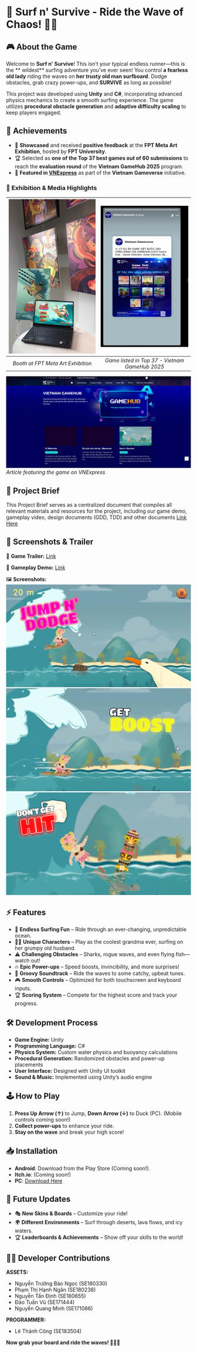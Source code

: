 # 🌊 Surf n' Survive - Ride the Wave of Chaos! 🏄‍♀️

## 🎮 About the Game
Welcome to **Surf n' Survive**! This isn’t your typical endless runner—this is the **
wildest** surfing adventure you’ve ever seen! You control **a fearless old lady** riding the waves on **her trusty old man surfboard**. Dodge obstacles, grab crazy power-ups, and **SURVIVE** as long as possible!

This project was developed using **Unity** and **C#**, incorporating advanced physics mechanics to create a smooth surfing experience. The game utilizes **procedural obstacle generation** and **adaptive difficulty scaling** to keep players engaged.

## 🏅 Achievements

* 🌟 **Showcased** and received **positive feedback** at the **FPT Meta Art Exhibition**, hosted by **FPT University**.
* 🏆 Selected as **one of the Top 37 best games out of 60 submissions** to reach the **evaluation round** of the **Vietnam GameHub 2025** program.
* 📰 **Featured in [VNExpress](https://vnexpress.net/cong-nghe/vgv-2025)** as part of the **Vietnam Gameverse** initiative.

### 📸 Exhibition & Media Highlights

| <img src="Medias/z6598322463540_f541e9d6e15d02465ceab5811141ab35.jpg" width="500"/> | <img src="Medias/z6598329461372_72889a25555f28dea21cb1ca1a7a75af.jpg" width="500"/> |
|:--:|:--:|
| *Booth at FPT Meta Art Exhibition* | *Game listed in Top 37 - Vietnam GameHub 2025* |

![VNExpress Feature Screenshot](Medias/z6595454227820_48a00a220b0e642f1da927431e9fe2ae.jpg)  
*Article featuring the game on VNExpress*

## 📑 Project Brief
This Project Brief serves as a centralized document that compiles all relevant materials and resources for the project, including our game demo, gameplay video, design documents (GDD, TDD) and other documents
[Link Here](https://drive.google.com/file/d/1GyENGQaP2TwrNkrPGPZ8bP-0R1B4W-1b/view?usp=sharing)

## 📸 Screenshots & Trailer
🎥 **Game Trailer:** 
[Link](https://drive.google.com/file/d/19hRdnnfogIc44ItN42sCHqAOupR8_WEk/view?usp=sharing)

🎥 **Gameplay Demo:** 
[Link](https://drive.google.com/file/d/1r3RSNfwHGyxwAN0P-0oXk1ovj8ZIV2xV/view?usp=sharing)

🖼️ **Screenshots:**  
![Screenshot 1](https://github.com/LeThanhCong1506/Surf-n-Survive/blob/develop/Medias/Screenshot%202025-03-27%20154302.png)  
![Screenshot 2](https://github.com/LeThanhCong1506/Surf-n-Survive/blob/develop/Medias/Screenshot%202025-03-27%20154341.png)  
![Screenshot 3](https://github.com/LeThanhCong1506/Surf-n-Survive/blob/develop/Medias/Screenshot%202025-03-27%20154407.png)

## ⚡ Features
- 🌊 **Endless Surfing Fun** – Ride through an ever-changing, unpredictable ocean.
- 🏄‍♂️ **Unique Characters** – Play as the coolest grandma ever, surfing on her grumpy old husband.
- ⚠️ **Challenging Obstacles** – Sharks, rogue waves, and even flying fish—watch out!
- 🔥 **Epic Power-ups** – Speed boosts, invincibility, and more surprises!
- 🎵 **Groovy Soundtrack** – Ride the waves to some catchy, upbeat tunes.
- 🎮 **Smooth Controls** – Optimized for both touchscreen and keyboard inputs.
- 🏆 **Scoring System** – Compete for the highest score and track your progress.

## 🛠️ Development Process
- **Game Engine:** Unity
- **Programming Language:** C#
- **Physics System:** Custom water physics and buoyancy calculations
- **Procedural Generation:** Randomized obstacles and power-up placements
- **User Interface:** Designed with Unity UI toolkit
- **Sound & Music:** Implemented using Unity’s audio engine

## 🕹️ How to Play
1. **Press Up Arrow (↑)** to Jump, **Down Arrow (↓)** to Duck (PC).
(Mobile controls coming soon!)
2. **Collect power-ups** to enhance your ride.
3. **Stay on the wave** and break your high score!

## 📥 Installation
- **Android**: Download from the Play Store (Coming soon!).
- **Itch.io**: (Coming soon!)
- **PC**: [Download Here](https://drive.google.com/file/d/1Nw-7rBAQGKx_Oe-yiguqa-3u3w47hxQP/view?usp=sharing)

## 🚀 Future Updates
- 🎭 **New Skins & Boards** – Customize your ride!
- 🌍 **Different Environments** – Surf through deserts, lava flows, and icy waters.
- 🏆 **Leaderboards & Achievements** – Show off your skills to the world!

## 👨‍💻 Developer Contributions
**ASSETS:**
- Nguyễn Trường Bảo Ngọc (SE180330)
- Phạm Thị Hạnh Ngân (SE180238)
- Nguyễn Tấn Định (SE180655)
- Đào Tuấn Vũ (SE171444)
- Nguyễn Quang Minh (SE171086)

**PROGRAMMER:**
- Lê Thành Công (SE183504)

**Now grab your board and ride the waves! 🌊🏄‍♀️**

